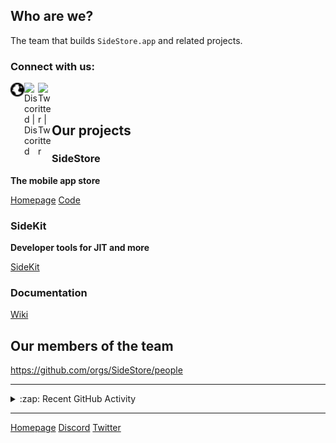 <!-- 
Docs: How to use GitHub README and actions to auto-generate embedded content.
https://github.com/anuraghazra/github-readme-stats
https://www.youtube.com/watch?v=n6d4KHSKqGk
https://github.com/rahuldkjain/github-profile-readme-generator
 -->

## Who are we?

The team that builds `SideStore.app` and related projects.

### Connect with us:

<!--
[![Website](https://img.shields.io/website?label=sidestore.io&style=for-the-badge&url=https://sidestore.io)](https://sidestore.io)
[![Twitter Follow](https://img.shields.io/twitter/follow/sidestore_io?color=1DA1F2&logo=twitter&style=for-the-badge)](https://twitter.com/intent/follow?original_referer=https%3A%2F%2Fgithub.com%2Fsidestore&screen_name=sidestore)
[![GitHub Followers](https://img.shields.io/github/followers/sidestore?style=for-the-badge)]()
[![GitHub Sponsors](https://img.shields.io/github/sponsors/sidestore?style=for-the-badge
)]() 
-->

[<img align="left" alt="sidestore.io" width="22px" src="https://raw.githubusercontent.com/iconic/open-iconic/master/svg/globe.svg" />][website]
[<img align="left" alt="Discord | Discord" width="22px" src="https://cdn.jsdelivr.net/npm/simple-icons@v3/icons/discord.svg" />][discord]
[<img align="left" alt="Twitter | Twitter" width="22px" src="https://cdn.jsdelivr.net/npm/simple-icons@v3/icons/twitter.svg" />][twitter]

<br />
<br />

## Our projects

### SideStore

__The mobile app store__

[Homepage][website]
[Code][git.sidestore]

### SideKit

__Developer tools for JIT and more__

[SideKit][git.sidekit]

### Documentation

[Wiki][wiki]

## Our members of the team

https://github.com/orgs/SideStore/people

---

<details>
  <summary>:zap: Recent GitHub Activity</summary>

<!--START_SECTION:activity-->
1. 🗣 Commented on [#806](https://github.com/SideStore/SideStore/issues/806) in [SideStore/SideStore](https://github.com/SideStore/SideStore)
2. 🗣 Commented on [#806](https://github.com/SideStore/SideStore/issues/806) in [SideStore/SideStore](https://github.com/SideStore/SideStore)
3. 🗣 Commented on [#806](https://github.com/SideStore/SideStore/issues/806) in [SideStore/SideStore](https://github.com/SideStore/SideStore)
4. 🗣 Commented on [#806](https://github.com/SideStore/SideStore/issues/806) in [SideStore/SideStore](https://github.com/SideStore/SideStore)
5. 🗣 Commented on [#806](https://github.com/SideStore/SideStore/issues/806) in [SideStore/SideStore](https://github.com/SideStore/SideStore)
6. 🗣 Commented on [#806](https://github.com/SideStore/SideStore/issues/806) in [SideStore/SideStore](https://github.com/SideStore/SideStore)
7. ❗️ Opened issue [#806](https://github.com/SideStore/SideStore/issues/806) in [SideStore/SideStore](https://github.com/SideStore/SideStore)
8. 🎉 Merged PR [#50](https://github.com/SideStore/SideStore-Docs/pull/50) in [SideStore/SideStore-Docs](https://github.com/SideStore/SideStore-Docs)
9. 💪 Opened PR [#50](https://github.com/SideStore/SideStore-Docs/pull/50) in [SideStore/SideStore-Docs](https://github.com/SideStore/SideStore-Docs)
10. 🗣 Commented on [#48](https://github.com/SideStore/SideStore-Docs/issues/48) in [SideStore/SideStore-Docs](https://github.com/SideStore/SideStore-Docs)
11. 💪 Opened PR [#49](https://github.com/SideStore/SideStore-Docs/pull/49) in [SideStore/SideStore-Docs](https://github.com/SideStore/SideStore-Docs)
12. 💪 Opened PR [#48](https://github.com/SideStore/SideStore-Docs/pull/48) in [SideStore/SideStore-Docs](https://github.com/SideStore/SideStore-Docs)
13. ❗️ Opened issue [#12](https://github.com/SideStore/SideServer-for-Linux/issues/12) in [SideStore/SideServer-for-Linux](https://github.com/SideStore/SideServer-for-Linux)
14. ❗️ Opened issue [#805](https://github.com/SideStore/SideStore/issues/805) in [SideStore/SideStore](https://github.com/SideStore/SideStore)
15. ❗️ Opened issue [#804](https://github.com/SideStore/SideStore/issues/804) in [SideStore/SideStore](https://github.com/SideStore/SideStore)
16. ❌ Closed PR [#47](https://github.com/SideStore/SideStore-Docs/pull/47) in [SideStore/SideStore-Docs](https://github.com/SideStore/SideStore-Docs)
17. 💪 Opened PR [#47](https://github.com/SideStore/SideStore-Docs/pull/47) in [SideStore/SideStore-Docs](https://github.com/SideStore/SideStore-Docs)
18. 🎉 Merged PR [#46](https://github.com/SideStore/SideStore-Docs/pull/46) in [SideStore/SideStore-Docs](https://github.com/SideStore/SideStore-Docs)
19. 💪 Opened PR [#46](https://github.com/SideStore/SideStore-Docs/pull/46) in [SideStore/SideStore-Docs](https://github.com/SideStore/SideStore-Docs)
20. 💪 Opened PR [#803](https://github.com/SideStore/SideStore/pull/803) in [SideStore/SideStore](https://github.com/SideStore/SideStore)
<!--END_SECTION:activity-->

</details>

---

[Homepage][patreon] [Discord][discord] [Twitter][twitter]

<!--
- [Patreon][patreon]
- [OpenCollective][opencollective]
- [YouTube][youtube]
-->

[website]: https://sidestore.io
[wiki]: https://wiki.sidestore.io
[twitter]: https://twitter.com/sidestore_io
[discord]: https://discord.gg/sidestore-949183273383395328
[youtube]: https://youtube.com/TODO
[patreon]: https://www.patreon.com/SideStore
[opencollective]: https://opencollective.com/TODO
[git.sidestore]: https://github.com/SideStore/SideStore/
[git.sidekit]: https://github.com/SideStore/SideKit

